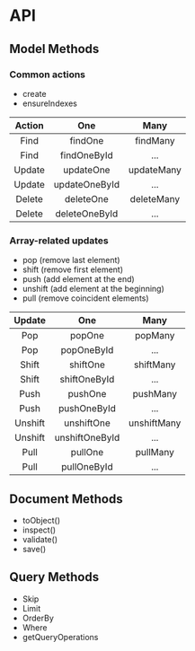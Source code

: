 # API

## Model Methods

### Common actions

- create
- ensureIndexes

| Action      | One             | Many          |
| :---:       | :---:           | :---:         |
| Find        | findOne         | findMany      |
| Find        | findOneById     | ...           |
| Update      | updateOne       | updateMany    |
| Update      | updateOneById   | ...           |
| Delete      | deleteOne       | deleteMany    |
| Delete      | deleteOneById   | ...           |

### Array-related updates

- pop (remove last element)
- shift (remove first element)
- push (add element at the end)
- unshift (add element at the beginning)
- pull (remove coincident elements)

| Update    | One             | Many          |
| :---:     | :---:           | :---:         |
| Pop       | popOne          | popMany       |
| Pop       | popOneById      | ...           |
| Shift     | shiftOne        | shiftMany     |
| Shift     | shiftOneById    | ...           |
| Push      | pushOne         | pushMany      |
| Push      | pushOneById     | ...           |
| Unshift   | unshiftOne      | unshiftMany   |
| Unshift   | unshiftOneById  | ...           |
| Pull      | pullOne         | pullMany      |
| Pull      | pullOneById     | ...           |

## Document Methods

- toObject()
- inspect()
- validate()
- save()

## Query Methods

- Skip
- Limit
- OrderBy
- Where
- getQueryOperations